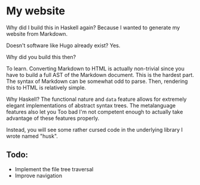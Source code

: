 # My website

Why did I build this in Haskell again? Because I wanted to generate my website from Markdown.

Doesn't software like Hugo already exist? Yes.

Why did you build this then?

To learn. Converting Markdown to HTML is actually non-trivial since you have to build a full AST of the Markdown document. This is the hardest part. The syntax of Markdown can be somewhat odd to parse. Then, rendering this to HTML is relatively simple.

Why Haskell? The functional nature and `data` feature allows for extremely elegant implementations of abstract syntax trees. The metalanguage features also let you Too bad I'm not competent enough to actually take advantage of these features properly.

Instead, you will see some rather cursed code in the underlying library I wrote named "husk". 

## Todo:
- Implement the file tree traversal
- Improve navigation